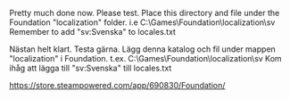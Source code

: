 Pretty much done now. Please test.
Place this directory and file under the Foundation "localization" folder. i.e C:\Games\Foundation\localization\sv
Remember to add "sv:Svenska" to locales.txt

Nästan helt klart. Testa gärna.
Lägg denna katalog och fil under mappen "localization" i Foundation. t.ex. C:\Games\Foundation\localization\sv
Kom ihåg att lägga till "sv:Svenska" till locales.txt

https://store.steampowered.com/app/690830/Foundation/

